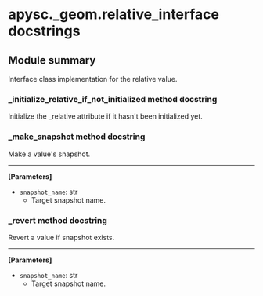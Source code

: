 # apysc._geom.relative_interface docstrings

## Module summary

Interface class implementation for the relative value.

### _initialize_relative_if_not_initialized method docstring

Initialize the _relative attribute if it hasn't been initialized yet.

### _make_snapshot method docstring

Make a value's snapshot.<hr>

**[Parameters]**

- `snapshot_name`: str
  - Target snapshot name.

### _revert method docstring

Revert a value if snapshot exists.<hr>

**[Parameters]**

- `snapshot_name`: str
  - Target snapshot name.